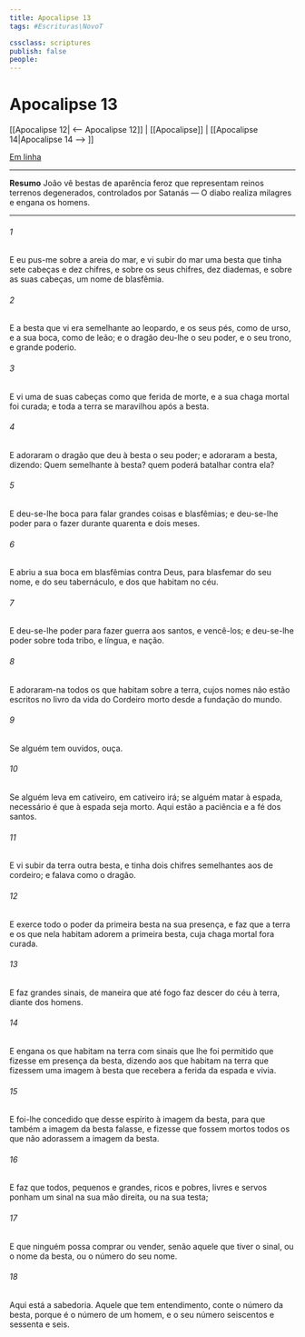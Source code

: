 ```yaml
---
title: Apocalipse 13
tags: #Escrituras\NovoT

cssclass: scriptures
publish: false
people:
---
```


# Apocalipse 13
[[Apocalipse 12| <-- Apocalipse 12]] | [[Apocalipse]] | [[Apocalipse 14|Apocalipse 14 --> ]]

[Em linha](https://churchofjesuschrist.org/study/scriptures/nt/rev/13?lang=por)

---
__Resumo__
João vê bestas de aparência feroz que representam reinos terrenos degenerados, controlados por Satanás — O diabo realiza milagres e engana os homens.

---
###### 1 
E eu pus-me sobre a areia do mar, e vi subir do mar uma besta que tinha sete cabeças e dez chifres, e sobre os seus chifres, dez diademas, e sobre as suas cabeças, um nome de blasfêmia.

###### 2 
E a besta que vi era semelhante ao leopardo, e os seus pés, como de urso, e a sua boca, como de leão; e o dragão deu-lhe o seu poder, e o seu trono, e grande poderio.

###### 3 
E vi uma de suas cabeças como que ferida de morte, e a sua chaga mortal foi curada; e toda a terra se maravilhou após a besta.

###### 4 
E adoraram o dragão que deu à besta o seu poder; e adoraram a besta, dizendo: Quem  semelhante à besta? quem poderá batalhar contra ela?

###### 5 
E deu-se-lhe boca para falar grandes coisas e blasfêmias; e deu-se-lhe poder para  o fazer durante quarenta e dois meses.

###### 6 
E abriu a sua boca em blasfêmias contra Deus, para blasfemar do seu nome, e do seu tabernáculo, e dos que habitam no céu.

###### 7 
E deu-se-lhe poder para fazer guerra aos santos, e vencê-los; e deu-se-lhe poder sobre toda tribo, e língua, e nação.

###### 8 
E adoraram-na todos os que habitam sobre a terra, cujos nomes não estão escritos no livro da vida do Cordeiro morto desde a fundação do mundo.

###### 9 
Se alguém tem ouvidos, ouça.

###### 10 
Se alguém leva em cativeiro, em cativeiro irá; se alguém matar à espada, necessário é que à espada seja morto. Aqui estão a paciência e a fé dos santos.

###### 11 
E vi subir da terra outra besta, e tinha dois chifres semelhantes aos de cordeiro; e falava como o dragão.

###### 12 
E exerce todo o poder da primeira besta na sua presença, e faz que a terra e os que nela habitam adorem a primeira besta, cuja chaga mortal fora curada.

###### 13 
E faz grandes sinais, de maneira que até fogo faz descer do céu à terra, diante dos homens.

###### 14 
E engana os que habitam na terra com sinais que lhe foi permitido que fizesse em presença da besta, dizendo aos que habitam na terra que fizessem uma imagem à besta que recebera a ferida da espada e vivia.

###### 15 
E foi-lhe concedido que desse espírito à imagem da besta, para que também a imagem da besta falasse, e fizesse que fossem mortos todos os que não adorassem a imagem da besta.

###### 16 
E faz que todos, pequenos e grandes, ricos e pobres, livres e servos ponham um sinal na sua mão direita, ou na sua testa;

###### 17 
E que ninguém possa comprar ou vender, senão aquele que tiver o sinal, ou o nome da besta, ou o número do seu nome.

###### 18 
Aqui está a sabedoria. Aquele que tem entendimento, conte o número da besta, porque é o número de um homem, e o seu número  seiscentos e sessenta e seis.

